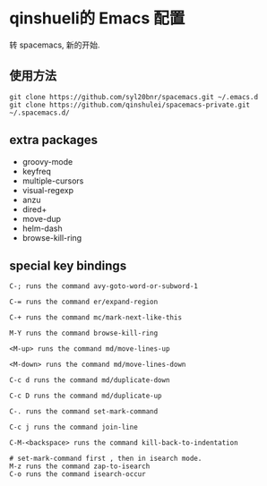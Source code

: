 # qinshueli的 Emacs 配置

转 spacemacs, 新的开始.

## 使用方法

```
git clone https://github.com/syl20bnr/spacemacs.git ~/.emacs.d
git clone https://github.com/qinshulei/spacemacs-private.git ~/.spacemacs.d/
```

## extra packages
+ groovy-mode
+ keyfreq
+ multiple-cursors
+ visual-regexp
+ anzu
+ dired+
+ move-dup
+ helm-dash
+ browse-kill-ring

## special key bindings

```
C-; runs the command avy-goto-word-or-subword-1

C-= runs the command er/expand-region

C-+ runs the command mc/mark-next-like-this

M-Y runs the command browse-kill-ring

<M-up> runs the command md/move-lines-up

<M-down> runs the command md/move-lines-down

C-c d runs the command md/duplicate-down

C-c D runs the command md/duplicate-up

C-. runs the command set-mark-command

C-c j runs the command join-line

C-M-<backspace> runs the command kill-back-to-indentation

# set-mark-command first , then in isearch mode.
M-z runs the command zap-to-isearch
C-o runs the command isearch-occur
```
